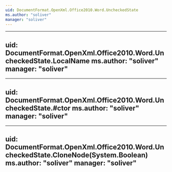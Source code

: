 ```yaml
---
uid: DocumentFormat.OpenXml.Office2010.Word.UncheckedState
ms.author: "soliver"
manager: "soliver"
---
```


---
uid: DocumentFormat.OpenXml.Office2010.Word.UncheckedState.LocalName
ms.author: "soliver"
manager: "soliver"
---

---
uid: DocumentFormat.OpenXml.Office2010.Word.UncheckedState.#ctor
ms.author: "soliver"
manager: "soliver"
---

---
uid: DocumentFormat.OpenXml.Office2010.Word.UncheckedState.CloneNode(System.Boolean)
ms.author: "soliver"
manager: "soliver"
---
